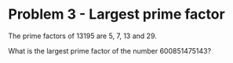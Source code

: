 # Problem 3 - Largest prime factor
The prime factors of 13195 are 5, 7, 13 and 29.

What is the largest prime factor of the number 600851475143?